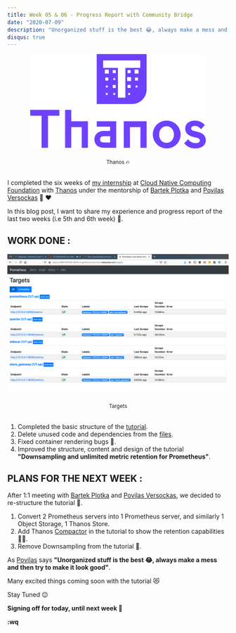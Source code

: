 ```yaml
---
title: Week 05 & 06 - Progress Report with Community Bridge
date: "2020-07-09"
description: "Unorganized stuff is the best 😂, always make a mess and then try to make it look good"
disqus: true
---
```


<p align="center">
  <img src="./Thanos-logo_full.svg">
</p>
<center><sub>Thanos 🔥</sub></center><br/>

I completed the six weeks of [my internship](https://soniasingla.com/cncf-intern-with-thanos/) at [Cloud Native Computing Foundation](https://www.cncf.io/) with [Thanos](https://people.communitybridge.org/project/f51284ab-f652-47b1-9819-cd4135e75c00) under the mentorship of [Bartek Plotka](https://www.bwplotka.dev/) and [Povilas Versockas](https://povilasv.me/) 🤗 ❤️

In this blog post, I want to share my experience and progress report of the last two weeks (i.e 5th and 6th week) 🤗.

## WORK DONE :

<p align="center">
  <img src="./smg.png">
</p>
<center><sub>Targets</sub></center><br/>

1. Completed the basic structure of the [tutorial](https://katacoda.com/soniasingla/courses/thanos/2-lts).
2. Delete unused code and dependencies from the [files](https://github.com/thanos-io/thanos/pull/2840/files).
3. Fixed container rendering bugs 🐞.
4. Improved the structure, content and design of the tutorial **"Downsampling and unlimited metric retention for Prometheus"**.

## PLANS FOR THE NEXT WEEK :

After 1:1 meeting with [Bartek Plotka](https://www.bwplotka.dev/) and [Povilas Versockas](https://povilasv.me/), we decided to re-structure the tutorial 🥱.

1. Convert 2 Prometheus servers into 1 Prometheus server, and similarly 1 Object Storage, 1 Thanos Store.
2. Add Thanos [Compactor](https://thanos.io/components/compact.md/) in the tutorial to show the retention capabilities 💪🏻.
3. Remove Downsampling from the tutorial 🤔.

As [Povilas](https://povilasv.me/) says **"Unorganized stuff is the best 😂, always make a mess and then try to make it look good"**.

Many excited things coming soon with the tutorial 😻

Stay Tuned 😉

**Signing off for today, until next week 👻**

**:wq**